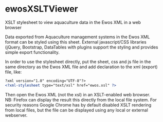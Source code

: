# ewosXSLTViewer
XSLT stylesheet to view aquaculture data in the Ewos XML in a web browser

Data exported from Aquaculture management systems in the Ewos XML format can be styled using this sheet. 
External javascript/CSS libraries (jQuery, Bootstrap, DataTables with plugins support the styling and provides simple export functionality.

In order to use the stylesheet directly, put the sheet, css and js file in the same directory as the Ewos XML file and add declaration
to the xml (export) file, like:

```xml
?xml version="1.0" encoding="UTF-8"?>
<?xml-stylesheet type="text/xsl" href="ewos.xsl" ?>
```

Then open the Ewos XML (not the xsl) in an XSLT-enabled web browser. 
NB: Firefox can display the result this directly from the local file system. 
For security reasons Google Chrome has by default disabled XSLT rendering from local files, but the file can be displayed using 
any local or external webserver.
